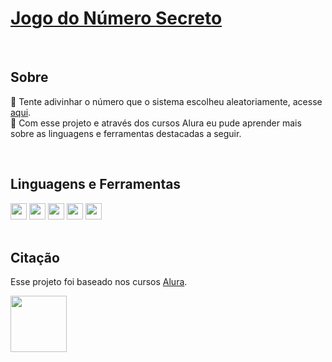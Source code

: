 # [Jogo do Número Secreto](https://bruno-buriti.github.io/jogo-do-numero-secreto)

<br>

##  Sobre
🎲 Tente adivinhar o número que o sistema escolheu aleatoriamente, acesse [aqui](https://bruno-buriti.github.io/jogo-do-numero-secreto).  
📖 Com esse projeto e através dos cursos Alura eu pude aprender mais sobre as linguagens e ferramentas destacadas a seguir.

<br>

##  Linguagens e Ferramentas

<div>
  <img height="26px" src="https://img.shields.io/badge/GitHub-181717?style=flat&logo=github&logoColor=FFFFFF">
  <img height="26px" src="https://img.shields.io/badge/Git-F05032?style=flat&logo=git&logoColor=FFFFFF">
  <img height="26px" src="https://img.shields.io/badge/JavaScript-F7DF1E?style=flat&logo=javascript&logoColor=000000">
  <img height="26px" src="https://img.shields.io/badge/HTML-E34F26?style=flat&logo=html5&logoColor=FFFFFF">
  <img height="26px" src="https://img.shields.io/badge/CSS-663399?style=flat&logo=css&logoColor=FFFFFF">
</div>

<br>

##  Citação

Esse projeto foi baseado nos cursos [Alura](https://www.alura.com.br).

[<img height=90px loading="lazy" src="https://github.com/alura-cursos.png">](https://www.alura.com.br)
